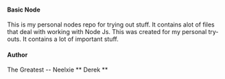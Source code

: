 #### Basic Node
This is my personal nodes repo for trying out stuff. It contains alot of files that deal with 
working with Node Js.
This was created for my personal try-outs. It contains a lot of important stuff.
#### Author
The Greatest -- Neelxie ** Derek **
